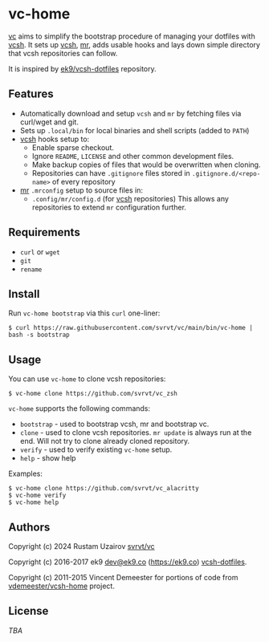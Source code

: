 vc-home
=============

[vc][9] aims to simplify the bootstrap procedure of managing your
dotfiles with [vcsh][1]. It sets up [vcsh][1], [mr][2], adds usable hooks and
lays down simple directory that vcsh repositories can follow.

It is inspired by [ek9/vcsh-dotfiles][10] repository.

## Features

- Automatically download and setup `vcsh` and `mr` by fetching files via
  curl/wget and git.
- Sets up `.local/bin` for local binaries and shell scripts (added to `PATH`)
- [vcsh][1] hooks setup to:
    - Enable sparse checkout.
    - Ignore `README`, `LICENSE` and other common development files.
    - Make backup copies of files that would be overwritten when cloning.
    - Repositories can have `.gitignore` files stored
      in `.gitignore.d/<repo-name>` of every repository
- [mr][2] `.mrconfig` setup to source files in:
    - `.config/mr/config.d` (for [vcsh][1] repositories)
  This allows any repositories to extend `mr` configuration further.

<!-- [![asciicast](https://asciinema.org/a/125351.png)](https://asciinema.org/a/125351) -->

<!-- ## Change Log -->
<!---->
<!-- Please see [CHANGELOG.md](CHANGELOG.md) for information on recent changes. -->

## Requirements

- `curl` or `wget`
- `git`
- `rename` 

## Install

Run `vc-home bootstrap` via this `curl` one-liner:

    $ curl https://raw.githubusercontent.com/svrvt/vc/main/bin/vc-home | bash -s bootstrap

<!-- Source `~/.profile` to make sure `PATH` is updated: -->
<!---->
<!--     $ source ~/.profile -->
<!---->
<!-- Run `mr update` to verify the boostrap: -->
<!---->
<!--     $ mr update -->

## Usage

You can use `vc-home` to clone vcsh repositories:

    $ vc-home clone https://github.com/svrvt/vc_zsh

`vc-home` supports the following commands:

- `bootstrap` - used to bootstrap vcsh, mr and bootstrap vc.
- `clone` - used to clone vcsh repositories. `mr update` is always run at the
   end. Will not try to clone already cloned repository.
- `verify` - used to verify existing `vc-home` setup.
- `help` - show help

Examples:

    $ vc-home clone https://github.com/svrvt/vc_alacritty
    $ vc-home verify
    $ vc-home help


## Authors

Copyright (c) 2024 Rustam Uzairov [svrvt/vc][9]

Copyright (c) 2016-2017 ek9 <dev@ek9.co> (https://ek9.co)
[vcsh-dotfiles][0].

Copyright (c) 2011-2015 Vincent Demeester for portions of code from
[vdemeester/vcsh-home][3] project.

## License

*TBA*

[0]: https://github.com/ek9/vcsh-dotfiles
[1]: https://github.com/RichiH/vcsh
[2]: https://github.com/joeyh/myrepos
[3]: https://github.com/vdemeester/vcsh-home
[9]: https://github.com/svrvt/vc
[10]: https://github.com/ek9/dotfiles
